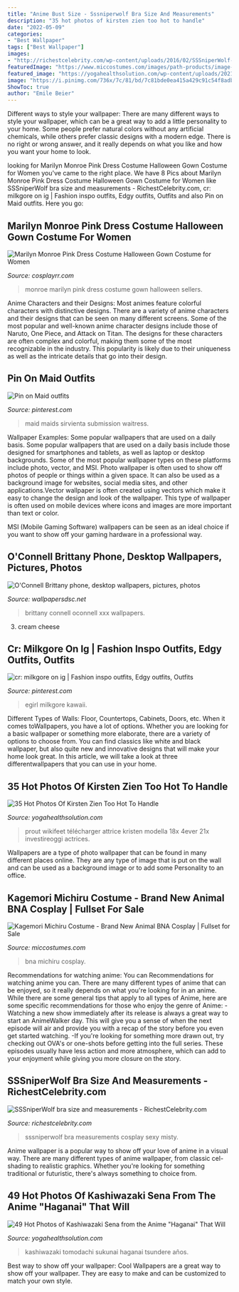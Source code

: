 ```yaml
---
title: "Anime Bust Size - Sssniperwolf Bra Size And Measurements"
description: "35 hot photos of kirsten zien too hot to handle"
date: "2022-05-09"
categories:
- "Best Wallpaper"
tags: ["Best Wallpaper"]
images:
- "http://richestcelebrity.com/wp-content/uploads/2016/02/SSSniperWolf-measurements-and-bra-size.jpg"
featuredImage: "https://www.miccostumes.com/images/path-products/image-CBNA008MK-3.jpg/&amp;width=1200&amp;height=1200&amp;a.jpg"
featured_image: "https://yogahealthsolution.com/wp-content/uploads/2021/03/hot-and-sexy-anime-characters_8146_8_wet-695x1024.jpg"
image: "https://i.pinimg.com/736x/7c/81/bd/7c81bde0ea415a429c91c54f8adb8347.jpg"
ShowToc: true
author: "Emile Beier"
---
```



Different ways to style your wallpaper:
There are many different ways to style your wallpaper, which can be a great way to add a little personality to your home. Some people prefer natural colors without any artificial chemicals, while others prefer classic designs with a modern edge. There is no right or wrong answer, and it really depends on what you like and how you want your home to look.

	

		
looking for Marilyn Monroe Pink Dress Costume Halloween Gown Costume for Women you've came to the right place. We have 8 Pics about Marilyn Monroe Pink Dress Costume Halloween Gown Costume for Women like SSSniperWolf bra size and measurements - RichestCelebrity.com, cr: milkgore on ig | Fashion inspo outfits, Edgy outfits, Outfits and also Pin on Maid outfits. Here you go:
		
    
## Marilyn Monroe Pink Dress Costume Halloween Gown Costume For Women

<img loading=lazy src="https://cdn.shopify.com/s/files/1/0031/9782/9165/products/Marilyn_Monroe_Pink_Dress_Costume_Halloween_Gown_Costume_for_Women_1200x1200.jpg?v=1563937457" onerror="this.onerror=null;this.src='https://tse3.mm.bing.net/th?id=OIP.Rj8gsQ7QEgguB4NPYN2-9wHaG1&amp;pid=15.1';" alt="Marilyn Monroe Pink Dress Costume Halloween Gown Costume for Women">

_Source: cosplayrr.com_

>monroe marilyn pink dress costume gown halloween sellers. 

	

Anime Characters and their Designs: Most animes feature colorful characters with distinctive designs.
There are a variety of anime characters and their designs that can be seen on many different screens. Some of the most popular and well-known anime character designs include those of Naruto, One Piece, and Attack on Titan. The designs for these characters are often complex and colorful, making them some of the most recognizable in the industry. This popularity is likely due to their uniqueness as well as the intricate details that go into their design.

    
## Pin On Maid Outfits

<img loading=lazy src="https://i.pinimg.com/736x/eb/25/b7/eb25b7e965ed61feb6601e758456b080.jpg" onerror="this.onerror=null;this.src='https://tse1.mm.bing.net/th?id=OIP.Ioneb6at0ud1ndEqNsffJwHaLG&amp;pid=15.1';" alt="Pin on Maid outfits">

_Source: pinterest.com_

>maid maids sirvienta submission waitress. 

	

Wallpaper Examples: Some popular wallpapers that are used on a daily basis.
Some popular wallpapers that are used on a daily basis include those designed for smartphones and tablets, as well as laptop or desktop backgrounds. Some of the most popular wallpaper types on these platforms include photo, vector, and MSI. 
Photo wallpaper is often used to show off photos of people or things within a given space. It can also be used as a background image for websites, social media sites, and other applications.Vector wallpaper is often created using vectors which make it easy to change the design and look of the wallpaper. This type of wallpaper is often used on mobile devices where icons and images are more important than text or color. 

MSI (Mobile Gaming Software) wallpapers can be seen as an ideal choice if you want to show off your gaming hardware in a professional way.

    
## O&#039;Connell Brittany Phone, Desktop Wallpapers, Pictures, Photos

<img loading=lazy src="https://www.wallpapersdsc.net/wp-content/uploads/2020/04/OConnell-Brittany-Pics.jpg" onerror="this.onerror=null;this.src='https://tse3.mm.bing.net/th?id=OIP.kzgWB31Um6I7ciTkLu-ApQHaJ4&amp;pid=15.1';" alt="O&#039;Connell Brittany phone, desktop wallpapers, pictures, photos">

_Source: wallpapersdsc.net_

>brittany connell oconnell xxx wallpapers. 

	

3. cream cheese 

    
## Cr: Milkgore On Ig | Fashion Inspo Outfits, Edgy Outfits, Outfits

<img loading=lazy src="https://i.pinimg.com/736x/7c/81/bd/7c81bde0ea415a429c91c54f8adb8347.jpg" onerror="this.onerror=null;this.src='https://tse4.mm.bing.net/th?id=OIP.J3HkPijuiXogaOsSN7sWFQHaHa&amp;pid=15.1';" alt="cr: milkgore on ig | Fashion inspo outfits, Edgy outfits, Outfits">

_Source: pinterest.com_

>egirl milkgore kawaii. 

	

Different Types of Walls: Floor, Countertops, Cabinets, Doors, etc.
When it comes toWallpapers, you have a lot of options. Whether you are looking for a basic wallpaper or something more elaborate, there are a variety of options to choose from. You can find classics like white and black wallpaper, but also quite new and innovative designs that will make your home look great. In this article, we will take a look at three differentwallpapers that you can use in your home.

    
## 35 Hot Photos Of Kirsten Zien Too Hot To Handle

<img loading=lazy src="https://yogahealthsolution.com/wp-content/uploads/2021/03/hot-and-sexy-actresses_2759_23_bikini-680x1024.jpg" onerror="this.onerror=null;this.src='https://tse4.mm.bing.net/th?id=OIP.GdsaD2uazV1Ne-eCVVYYVwHaLJ&amp;pid=15.1';" alt="35 Hot Photos Of Kirsten Zien Too Hot To Handle">

_Source: yogahealthsolution.com_

>prout wikifeet télécharger attrice kristen modella 18x 4ever 21x investireoggi actrices. 

	



Wallpapers are a type of photo wallpaper that can be found in many different places online. They are any type of image that is put on the wall and can be used as a background image or to add some Personality to an office.

    
## Kagemori Michiru Costume - Brand New Animal BNA Cosplay | Fullset For Sale

<img loading=lazy src="https://www.miccostumes.com/images/path-products/image-CBNA008MK-3.jpg/&amp;width=1200&amp;height=1200&amp;a.jpg" onerror="this.onerror=null;this.src='https://tse1.mm.bing.net/th?id=OIP.xLuP7xXCeX-TM97c00BYNAHaK3&amp;pid=15.1';" alt="Kagemori Michiru Costume - Brand New Animal BNA Cosplay | Fullset for Sale">

_Source: miccostumes.com_

>bna michiru cosplay. 

	

Recommendations for watching anime: You can
Recommendations for watching anime you can. There are many different types of anime that can be enjoyed, so it really depends on what you're looking for in an anime. While there are some general tips that apply to all types of Anime, here are some specific recommendations for those who enjoy the genre of Anime: 
-Watching a new show immediately after its release is always a great way to start an AnimeWalker day. This will give you a sense of when the next episode will air and provide you with a recap of the story before you even get started watching. 
-If you're looking for something more drawn out, try checking out OVA's or one-shots before getting into the full series. These episodes usually have less action and more atmosphere, which can add to your enjoyment while giving you more closure on the story.

    
## SSSniperWolf Bra Size And Measurements - RichestCelebrity.com

<img loading=lazy src="http://richestcelebrity.com/wp-content/uploads/2016/02/SSSniperWolf-measurements-and-bra-size.jpg" onerror="this.onerror=null;this.src='https://tse4.mm.bing.net/th?id=OIP.jj_KSOSsXD9sAlPZljbspwHaE7&amp;pid=15.1';" alt="SSSniperWolf bra size and measurements - RichestCelebrity.com">

_Source: richestcelebrity.com_

>sssniperwolf bra measurements cosplay sexy misty. 

	

Anime wallpaper is a popular way to show off your love of anime in a visual way. There are many different types of anime wallpaper, from classic cel-shading to realistic graphics. Whether you're looking for something traditional or futuristic, there's always something to choice from.

    
## 49 Hot Photos Of Kashiwazaki Sena From The Anime &quot;Haganai&quot; That Will

<img loading=lazy src="https://yogahealthsolution.com/wp-content/uploads/2021/03/hot-and-sexy-anime-characters_8146_8_wet-695x1024.jpg" onerror="this.onerror=null;this.src='https://tse4.mm.bing.net/th?id=OIP.zPv-t14-sMro5IWc7udY4wHaK6&amp;pid=15.1';" alt="49 Hot Photos of Kashiwazaki Sena from the Anime &quot;Haganai&quot; That Will">

_Source: yogahealthsolution.com_

>kashiwazaki tomodachi sukunai haganai tsundere años. 

	

Best way to show off your wallpaper:
Cool Wallpapers are a great way to show off your wallpaper. They are easy to make and can be customized to match your own style.

